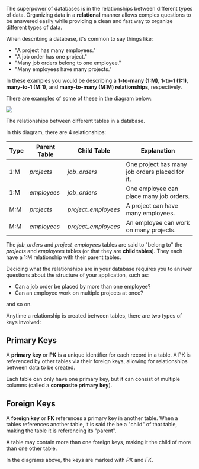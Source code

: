 The superpower of databases is in the relationships between different types of data. Organizing data in a **relational** manner allows complex questions to be answered easily while providing a clean and fast way to organize different types of data.

When describing a database, it's common to say things like:

* "A project has many employees."
* "A job order has one project."
* "Many job orders belong to one employee."
* "Many employees have many projects."

In these examples you would be describing a **1-to-many (1:M)**, **1-to-1 (1:1)**, **many-to-1 (M:1)**, and **many-to-many (M:M) relationships**, respectively.

There are examples of some of these in the diagram below:

![](https://storage.googleapis.com/codevolve-assets/internal/courses/Database%20Fundamentals/erd1.png)

<div class="caption">The relationships between different tables in a database.</div>

In this diagram, there are 4 relationships:

|Type|Parent Table|Child Table|Explanation
|---|---|---|---|
|1:M|_projects_|*job_orders*|One project has many job orders placed for it.|
|1:M|_employees_|*job_orders*|One employee can place many job orders.|
|M:M|_projects_|<nobr>*project_employees*<nobr>|A project can have many employees.|
|M:M|_employees_|*project_employees*|An employee can work on many projects.|

The *job_orders* and *project_employees* tables are said to "belong to" the *projects* and *employees* tables (or that they are **child tables**). They each have a 1:M relationship with their parent tables.

Deciding what the relationships are in your database requires you to answer questions about the structure of your application, such as:

* Can a job order be placed by more than one employee?
* Can an employee work on multiple projects at once?

and so on.

Anytime a relationship is created between tables, there are two types of keys involved:

## Primary Keys

A **primary key** or **PK** is a unique identifier for each record in a table. A PK is referenced by other tables via their foreign keys, allowing for relationships between data to be created.

Each table can only have one primary key, but it can consist of multiple columns (called a **composite primary key**). 

## Foreign Keys

A **foreign key** or **FK** references a primary key in another table. When a tables references another table, it is said the be a "child" of that table, making the table it is referencing its "parent".

A table may contain more than one foreign keys, making it the child of more than one other table.

In the diagrams above, the keys are marked with *PK* and *FK*.
